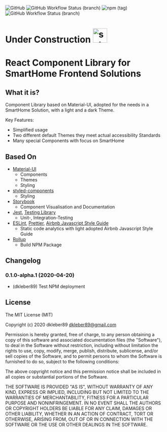 ![GitHub](https://img.shields.io/github/license/dkleber89/smartHome.component-library) ![GitHub Workflow Status (branch)](https://img.shields.io/github/workflow/status/dkleber89/smartHome.component-library/CI-CD/release?label=CI-CD%20Release&logo=Github) ![npm (tag)](https://img.shields.io/npm/v/smarthome.component-library/latest) ![GitHub Workflow Status (branch)](https://img.shields.io/github/workflow/status/dkleber89/smartHome.component-library/CI-CD/master?label=CI-CD%20Next&logo=Github)

# Under Construction <img width="45" alt="schermafbeelding 2017-09-27 om 23 08 12" src="https://user-images.githubusercontent.com/7254997/30937972-c9632d04-a3d8-11e7-87f3-c44ce2b86d24.png">

# React Component Library for SmartHome Frontend Solutions

## What it is?

Component Library based on Material-UI, adopted for the needs in a SmartHome Solution, with a light and a dark Theme.

Key Features:

- Simplified usage
- Two different default Themes they meet actual accessibility Standards
- Many special Components with focus on SmartHome

## Based On

- [Material-UI](https://github.com/mui-org/material-ui)
  - Components
  - Themes
  - Styling
- [styled-components](https://github.com/styled-components/styled-components)
  - Styling
- [Storybook](https://github.com/storybookjs/storybook)
  - Component Visualisation and Documentation
- [Jest](https://github.com/facebook/jest), [Testing Library](https://github.com/testing-library/react-testing-library)
  - Unit-, Integration-Testing
- [ESLint](https://github.com/eslint/eslint), [Prettier](https://github.com/prettier/prettier), [Airbnb Javascript Style Guide](https://github.com/airbnb/javascript)
  - Static code analytics with light adopted Airbnb Javascript Style Guide
- [Rollup](https://github.com/rollup/rollup)
  - Build NPM Package

## Changelog

### 0.1.0-alpha.1 (2020-04-20)

- (dkleber89) Test NPM deployment

## License

The MIT License (MIT)

Copyright (c) 2020 dkleber89 <dkleber89@gmail.com>

Permission is hereby granted, free of charge, to any person obtaining a copy
of this software and associated documentation files (the "Software"), to deal
in the Software without restriction, including without limitation the rights
to use, copy, modify, merge, publish, distribute, sublicense, and/or sell
copies of the Software, and to permit persons to whom the Software is
furnished to do so, subject to the following conditions:

The above copyright notice and this permission notice shall be included in
all copies or substantial portions of the Software.

THE SOFTWARE IS PROVIDED "AS IS", WITHOUT WARRANTY OF ANY KIND, EXPRESS OR
IMPLIED, INCLUDING BUT NOT LIMITED TO THE WARRANTIES OF MERCHANTABILITY,
FITNESS FOR A PARTICULAR PURPOSE AND NONINFRINGEMENT. IN NO EVENT SHALL THE
AUTHORS OR COPYRIGHT HOLDERS BE LIABLE FOR ANY CLAIM, DAMAGES OR OTHER
LIABILITY, WHETHER IN AN ACTION OF CONTRACT, TORT OR OTHERWISE, ARISING FROM,
OUT OF OR IN CONNECTION WITH THE SOFTWARE OR THE USE OR OTHER DEALINGS IN
THE SOFTWARE.
